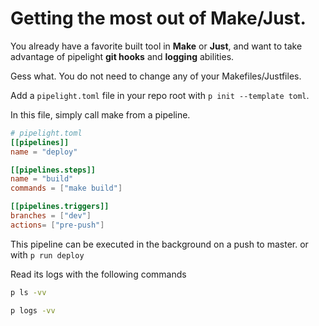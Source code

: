 # Getting the most out of Make/Just.

You already have a favorite built tool in **Make** or **Just**,
and want to take advantage of pipelight **git hooks** and **logging** abilities.

Gess what.
You do not need to change any of your Makefiles/Justfiles.

Add a `pipelight.toml` file in your repo root with `p init --template toml`.

In this file, simply call make from a pipeline.

```toml
# pipelight.toml
[[pipelines]]
name = "deploy"

[[pipelines.steps]]
name = "build"
commands = ["make build"]

[[pipelines.triggers]]
branches = ["dev"]
actions= ["pre-push"]
```

This pipeline can be executed in the background on a push to master.
or with `p run deploy`

Read its logs with the following commands

```sh
p ls -vv
```

```sh
p logs -vv
```
